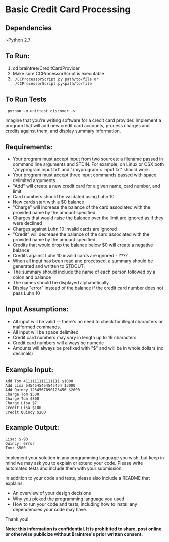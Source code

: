 # Basic Credit Card Processing


## Dependencies
 ~Python 2.7

## To Run:

1. cd braintree/CreditCardProvider
2. Make sure CCProcessorScript is executable
3. ```./CCProcessorScript.py path/to/file or ./CCProcessorScript.py<path/to/file``` 


## To Run Tests

```
 python -m unittest discover -v

```



Imagine that you're writing software for a credit card provider. Implement a
program that will add new credit card accounts, process charges and credits
against them, and display summary information.

## Requirements:

- Your program must accept input from two sources: a filename passed in
command line arguments and STDIN. For example, on Linux or OSX both
'./myprogram input.txt' and './myprogram < input.txt' should work.
- Your program must accept three input commands passed with space delimited
arguments.
- "Add" will create a new credit card for a given name, card number, and limit
- Card numbers should be validated using Luhn 10
- New cards start with a $0 balance
- "Charge" will increase the balance of the card associated with the provided
name by the amount specified
- Charges that would raise the balance over the limit are ignored as if they
were declined
- Charges against Luhn 10 invalid cards are ignored
- "Credit" will decrease the balance of the card associated with the provided
name by the amount specified
- Credits that would drop the balance below $0 will create a negative balance
- Credits against Luhn 10 invalid cards are ignored - ???? 
- When all input has been read and processed, a summary should be generated and
written to STDOUT.
- The summary should include the name of each person followed by a colon and
balance
- The names should be displayed alphabetically
- Display "error" instead of the balance if the credit card number does not pass
Luhn 10

## Input Assumptions:

- All input will be valid -- there's no need to check for illegal characters
or malformed commands.
- All input will be space delimited
- Credit card numbers may vary in length up to 19 characters
- Credit card numbers will always be numeric
- Amounts will always be prefixed with "$" and will be in whole dollars (no
decimals)

## Example Input:

```
Add Tom 4111111111111111 $1000
Add Lisa 5454545454545454 $3000
Add Quincy 1234567890123456 $2000
Charge Tom $500
Charge Tom $800
Charge Lisa $7
Credit Lisa $100
Credit Quincy $200
```

## Example Output:

```
Lisa: $-93
Quincy: error
Tom: $500
```

Implement your solution in any programming language you wish, but keep in mind
we may ask you to explain or extend your code. Please write automated tests
and include them with your submission.

In addition to your code and tests, please also include a README that explains:

- An overview of your design decisions
- Why you picked the programming language you used
- How to run your code and tests, including how to install any dependencies
your code may have.

Thank you!

**Note: this information is confidential. It is prohibited to share, post online
or otherwise publicize without Braintree's prior written consent.**

